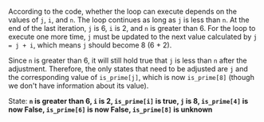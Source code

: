 According to the code, whether the loop can execute depends on the values of `j`, `i`, and `n`. The loop continues as long as `j` is less than `n`. At the end of the last iteration, `j` is 6, `i` is 2, and `n` is greater than 6. For the loop to execute one more time, `j` must be updated to the next value calculated by `j = j + i`, which means `j` should become 8 (6 + 2).

Since `n` is greater than 6, it will still hold true that `j` is less than `n` after the adjustment. Therefore, the only states that need to be adjusted are `j` and the corresponding value of `is_prime[j]`, which is now `is_prime[8]` (though we don't have information about its value).

State: **`n` is greater than 6, `i` is 2, `is_prime[i]` is true, `j` is 8, `is_prime[4]` is now False, `is_prime[6]` is now False, `is_prime[8]` is unknown**